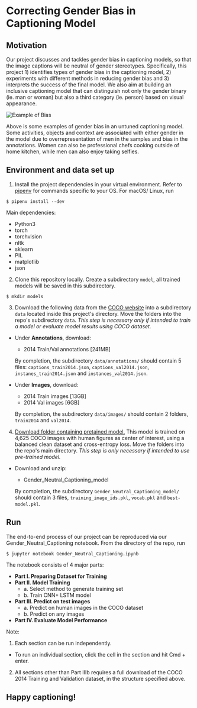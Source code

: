 # Correcting Gender Bias in Captioning Model

## Motivation
Our project discusses and tackles gender bias in captioning models, so that the image captions will be neutral of gender stereotypes. Specifically, this project 1) identifies types of gender bias in the captioning model, 2) experiments with different methods in reducing gender bias and 3) interprets the success of the final model. We also aim at building an inclusive captioning model that can distinguish not only the gender binary (ie. man or woman) but also a third category (ie. person) based on visual appearance.

![Example of Bias](/data/bias_example.png)

Above is some examples of gender bias in an untuned captioning model. Some activities, objects and context are associated with either gender in the model due to overrepresentation of men in the samples and bias in the annotations. Women can also be professional chefs cooking outside of home kitchen, while men can also enjoy taking selfies.

## Environment and data set up
1. Install the project dependencies in your virtual environment. Refer to [pipenv](https://github.com/pypa/pipenv) for commands specific to your OS. For macOS/ Linux, run
```
$ pipenv install --dev
```
Main dependencies:
- Python3
- torch
- torchvision
- nltk
- sklearn
- PIL
- matplotlib
- json

2. Clone this repository locally. Create a subdirectory `model`, all trained models will be saved in this subdirectory.
```
$ mkdir models
```
3. Download the following data from the [COCO website](http://cocodataset.org/#download) into a subdirectory `data` located inside this project's directory. Move the folders into the repo's subdirectory `data`. *This step is necessary only if intended to train a model or evaluate model results using COCO dataset.*

- Under **Annotations**, download:
  - 2014 Train/Val annotations [241MB]
  
  By completion, the subdirectory `data/annotations/` should contain 5 files: `captions_train2014.json`, `captions_val2014.json`, `instanes_train2014.json` and `instances_val2014.json`.

- Under **Images**, download:
  - 2014 Train images [13GB]
  - 2014 Val images [6GB]
  
  By completion, the subdirectory `data/images/` should contain 2 folders, `train2014` and `val2014`.

4. [Download folder containing pretained model.](https://drive.google.com/open?id=1WLuLVc_57UgunkJmtlW78AeVZGWxVPEy) This model is trained on 4,625 COCO images with human figures as center of interest, using a balanced clean dataset and cross-entropy loss. Move the folders into the repo's main directory. *This step is only necessary if intended to use pre-trained model.*

- Download and unzip:
  - Gender_Neutral_Captioning_model
  
  By completion, the subdirectory `Gender_Neutral_Captioning_model/` should contain 3 files, `training_image_ids.pkl`, `vocab.pkl` and `best-model.pkl`.

## Run
The end-to-end process of our project can be reproduced via our Gender_Neutral_Captioning notebook. From the directory of the repo, run
```
$ jupyter notebook Gender_Neutral_Captioning.ipynb
```
The notebook consists of 4 major parts:
- **Part I. Preparing Dataset for Training**
- **Part II. Model Training**
  - a. Select method to generate training set
  - b. Train CNN+ LSTM model
- **Part III. Predict on test images**
  - a. Predict on human images in the COCO dataset
  - b. Predict on any images
- **Part IV. Evaluate Model Performance**

Note:
1. Each section can be run independently.
- To run an individual section, click the cell in the section and hit Cmd + enter.

2. All sections other than Part IIIb requires a full download of the COCO 2014 Training and Validation dataset, in the structure specified above.

## Happy captioning!
